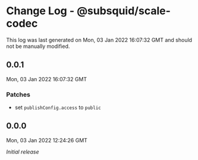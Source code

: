# Change Log - @subsquid/scale-codec

This log was last generated on Mon, 03 Jan 2022 16:07:32 GMT and should not be manually modified.

## 0.0.1
Mon, 03 Jan 2022 16:07:32 GMT

### Patches

- set `publishConfig.access` to `public`

## 0.0.0
Mon, 03 Jan 2022 12:24:26 GMT

_Initial release_

